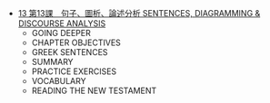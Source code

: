 - [13 第13課　句子、圖析、論述分析 SENTENCES, DIAGRAMMING & DISCOURSE ANALYSIS](§13.md)
	- GOING DEEPER
	- CHAPTER OBJECTIVES
	- GREEK SENTENCES
	- SUMMARY
	- PRACTICE EXERCISES
	- VOCABULARY
	- READING THE NEW TESTAMENT